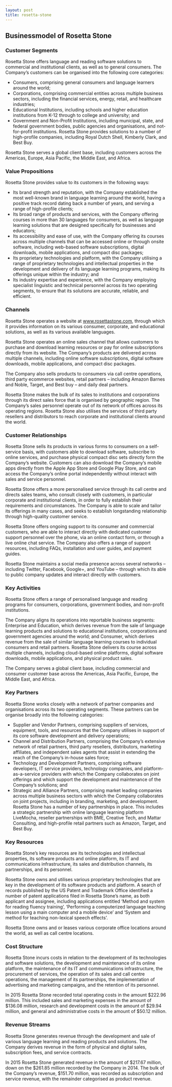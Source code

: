 ```yaml
---
layout: post
title: rosetta-stone
---
```


Businessmodel of Rosetta Stone
-------------------------------

### Customer Segments

Rosetta Stone offers language and reading software solutions to commercial and institutional clients, as well as to general consumers. The Company’s customers can be organised into the following core categories:

 * Consumers, comprising general consumers and language learners around the world;
* Corporations, comprising commercial entities across multiple business sectors, including the financial services, energy, retail, and healthcare industries;
* Educational Institutions, including schools and higher education institutions from K-12 through to college and university; and
* Government and Non-Profit Institutions, including municipal, state, and federal government bodies, public agencies and organisations, and not-for-profit institutions.
 Rosetta Stone provides solutions to a number of high-profile companies, including Royal Dutch Shell, Kimberly Clark, and Best Buy.

Rosetta Stone serves a global client base, including customers across the Americas, Europe, Asia Pacific, the Middle East, and Africa.

### Value Propositions

Rosetta Stone provides value to its customers in the following ways:

 * Its brand strength and reputation, with the Company established the most well-known brand in language learning around the world, having a positive track record dating back a number of years, and serving a range of high-profile clients;
* Its broad range of products and services, with the Company offering courses in more than 30 languages for consumers, as well as language learning solutions that are designed specifically for businesses and educators;
* Its accessibility and ease of use, with the Company offering its courses across multiple channels that can be accessed online or through onsite software, including web-based software subscriptions, digital downloads, mobile applications, and compact disc packages;
* Its proprietary technologies and platform, with the Company utilising a range of proprietary technologies and intellectual properties in the development and delivery of its language learning programs, making its offerings unique within the industry; and
* Its industry expertise and experience, with the Company employing specialist linguistic and technical personnel across its two operating segments, to ensure that its solutions are accurate, reliable, and efficient.
 ### Channels

Rosetta Stone operates a website at www.rosettastone.com, through which it provides information on its various consumer, corporate, and educational solutions, as well as its various available languages.

Rosetta Stone operates an online sales channel that allows customers to purchase and download learning resources or pay for online subscriptions directly from its website. The Company’s products are delivered across multiple channels, including online software subscriptions, digital software downloads, mobile applications, and compact disc packages.

The Company also sells products to consumers via call centre operations, third party ecommerce websites, retail partners – including Amazon Barnes and Noble, Target, and Best buy – and daily deal partners.

Rosetta Stone makes the bulk of its sales to institutions and corporations through its direct sales force that is organised by geographic region. The Company’s sales personnel operate out of its network of offices across its operating regions. Rosetta Stone also utilises the services of third party resellers and distributors to reach corporate and institutional clients around the world.

### Customer Relationships

Rosetta Stone sells its products in various forms to consumers on a self-service basis, with customers able to download software, subscribe to online services, and purchase physical compact disc sets directly form the Company’s website. Customers can also download the Company’s mobile apps directly from the Apple App Store and Google Play Store, and can access the Company’s online portal independently without interact with sales and service personnel.

Rosetta Stone offers a more personalised service through its call centre and directs sales teams, who consult closely with customers, in particular corporate and institutional clients, in order to fully establish their requirements and circumstances. The Company is able to scale and tailor its offerings in many cases, and seeks to establish longstanding relationship through high-quality customer service.

Rosetta Stone offers ongoing support to its consumer and commercial customers, who are able to interact directly with dedicated customer support personnel over the phone, via an online contact form, or through a live online chat service. The Company also offers a range of support resources, including FAQs, installation and user guides, and payment guides.

Rosetta Stone maintains a social media presence across several networks – including Twitter, Facebook, Google+, and YouTube – through which its able to public company updates and interact directly with customers.

### Key Activities

Rosetta Stone offers a range of personalised language and reading programs for consumers, corporations, government bodies, and non-profit institutions.

The Company aligns its operations into reportable business segments: Enterprise and Education, which derives revenue from the sale of language learning products and solutions to educational institutions, corporations and government agencies around the world; and Consumer, which derives revenue from the sale of similar language learning courses to individual consumers and retail partners. Rosetta Stone delivers its course across multiple channels, including cloud-based online platforms, digital software downloads, mobile applications, and physical product sales.

The Company serves a global client base, including commercial and consumer customer base across the Americas, Asia Pacific, Europe, the Middle East, and Africa.

### Key Partners

Rosetta Stone works closely with a network of partner companies and organisations across its two operating segments. These partners can be organise broadly into the following categories:

 * Supplier and Vendor Partners, comprising suppliers of services, equipment, tools, and resources that the Company utilises in support of its core software development and delivery operations;
* Channel and Distribution Partners, comprising the Company’s extensive network of retail partners, third party resellers, distributors, marketing affiliates, and independent sales agents that assist in extending the reach of the Company’s in-house sales force;
* Technology and Development Partners, comprising software developers, IT service providers, technology companies, and platform-as-a-service providers with which the Company collaborates on joint offerings and which support the development and maintenance of the Company’s solutions; and
* Strategic and Alliance Partners, comprising market leading companies across multiple business sectors with which the Company collaborates on joint projects, including in branding, marketing, and development.
 Rosetta Stone has a number of key partnerships in place. This includes a strategic partnership with online language learning platform LiveMocha, reseller partnerships with BME, Creative Tech, and Mattar Consulting, and high-profile retail partners such as Amazon, Target, and Best Buy.

### Key Resources

Rosetta Stone’s key resources are its technologies and intellectual properties, its software products and online platform, its IT and communications infrastructure, its sales and distribution channels, its partnerships, and its personnel.

Rosetta Stone owns and utilises various proprietary technologies that are key in the development of its software products and platform. A search of records published by the US Patent and Trademark Office identified a number of patent applications filed in Rosetta Stone’s name, as both applicant and assignee, including applications entitled ‘Method and system for reading fluency training’, ‘Performing a computerized language teaching lesson using a main computer and a mobile device’ and ‘System and method for teaching non-lexical speech effects’.

Rosetta Stone owns and or leases various corporate office locations around the world, as well as call centre locations.

### Cost Structure

Rosetta Stone incurs costs in relation to the development of its technologies and software solutions, the development and maintenance of its online platform, the maintenance of its IT and communications infrastructure, the procurement of services, the operation of its sales and call centre operations, the management of its partnerships, the implementation of advertising and marketing campaigns, and the retention of its personnel.

In 2015 Rosetta Stone recorded total operating costs in the amount $222.96 million. This included sales and marketing expenses in the amount of $136.08 million, research and development costs in the amount of $29.94 million, and general and administrative costs in the amount of $50.12 million.

### Revenue Streams

Rosetta Stone generates revenue through the development and sale of various language learning and reading products and solutions. The Company derives revenue in the form of physical and digital sales, subscription fees, and service contracts.

In 2015 Rosetta Stone generated revenue in the amount of $217.67 million, down on the $261.85 million recorded by the Company in 2014. The bulk of the Company’s revenue, $151.70 million, was recorded as subscription and service revenue, with the remainder categorised as product revenue.
